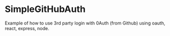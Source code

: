 # SimpleGitHubAuth
Example of how to use 3rd party login with 0Auth (from Github) using oauth, react, express, node. 

